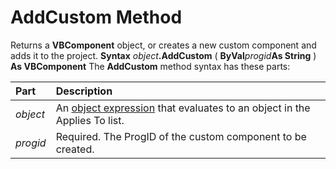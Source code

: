 
# AddCustom Method



Returns a  **VBComponent** object, or creates a new custom component and adds it to the project.
 **Syntax**
 _object_**.AddCustom** ( **ByVal**_progid_**As String** ) **As VBComponent**
The  **AddCustom** method syntax has these parts:


|**Part**|**Description**|
|:-----|:-----|
| _object_|An [object expression](b8bdf64f-5920-1ae9-16d0-b26d09524a30.md) that evaluates to an object in the Applies To list.|
| _progid_|Required. The ProgID of the custom component to be created.|
